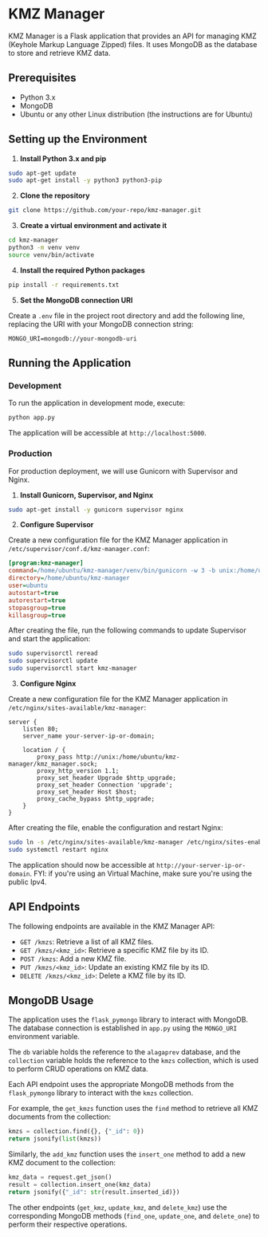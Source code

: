 # KMZ Manager

KMZ Manager is a Flask application that provides an API for managing KMZ (Keyhole Markup Language Zipped) files. It uses MongoDB as the database to store and retrieve KMZ data.

## Prerequisites

- Python 3.x
- MongoDB
- Ubuntu or any other Linux distribution (the instructions are for Ubuntu)

## Setting up the Environment

1. **Install Python 3.x and pip**

```bash
sudo apt-get update
sudo apt-get install -y python3 python3-pip
```

2. **Clone the repository**

```bash
git clone https://github.com/your-repo/kmz-manager.git
```

3. **Create a virtual environment and activate it**

```bash
cd kmz-manager
python3 -m venv venv
source venv/bin/activate
```

4. **Install the required Python packages**

```bash
pip install -r requirements.txt
```

5. **Set the MongoDB connection URI**

Create a `.env` file in the project root directory and add the following line, replacing the URI with your MongoDB connection string:

```
MONGO_URI=mongodb://your-mongodb-uri
```

## Running the Application

### Development

To run the application in development mode, execute:

```bash
python app.py
```

The application will be accessible at `http://localhost:5000`.

### Production

For production deployment, we will use Gunicorn with Supervisor and Nginx.

1. **Install Gunicorn, Supervisor, and Nginx**

```bash
sudo apt-get install -y gunicorn supervisor nginx
```

2. **Configure Supervisor**

Create a new configuration file for the KMZ Manager application in `/etc/supervisor/conf.d/kmz-manager.conf`:

```ini
[program:kmz-manager]
command=/home/ubuntu/kmz-manager/venv/bin/gunicorn -w 3 -b unix:/home/ubuntu/kmz-manager/kmz_manager.sock app:app
directory=/home/ubuntu/kmz-manager
user=ubuntu
autostart=true
autorestart=true
stopasgroup=true
killasgroup=true
```

After creating the file, run the following commands to update Supervisor and start the application:

```bash
sudo supervisorctl reread
sudo supervisorctl update
sudo supervisorctl start kmz-manager
```

3. **Configure Nginx**

Create a new configuration file for the KMZ Manager application in `/etc/nginx/sites-available/kmz-manager`:

```nginx
server {
    listen 80;
    server_name your-server-ip-or-domain;

    location / {
        proxy_pass http://unix:/home/ubuntu/kmz-manager/kmz_manager.sock;
        proxy_http_version 1.1;
        proxy_set_header Upgrade $http_upgrade;
        proxy_set_header Connection 'upgrade';
        proxy_set_header Host $host;
        proxy_cache_bypass $http_upgrade;
    }
}
```

After creating the file, enable the configuration and restart Nginx:

```bash
sudo ln -s /etc/nginx/sites-available/kmz-manager /etc/nginx/sites-enabled/
sudo systemctl restart nginx
```

The application should now be accessible at `http://your-server-ip-or-domain`. FYI: if you're using an Virtual Machine, make sure you're using the public Ipv4.

## API Endpoints

The following endpoints are available in the KMZ Manager API:

- `GET /kmzs`: Retrieve a list of all KMZ files.
- `GET /kmzs/<kmz_id>`: Retrieve a specific KMZ file by its ID.
- `POST /kmzs`: Add a new KMZ file.
- `PUT /kmzs/<kmz_id>`: Update an existing KMZ file by its ID.
- `DELETE /kmzs/<kmz_id>`: Delete a KMZ file by its ID.

## MongoDB Usage

The application uses the `flask_pymongo` library to interact with MongoDB. The database connection is established in `app.py` using the `MONGO_URI` environment variable.

The `db` variable holds the reference to the `alagaprev` database, and the `collection` variable holds the reference to the `kmzs` collection, which is used to perform CRUD operations on KMZ data.

Each API endpoint uses the appropriate MongoDB methods from the `flask_pymongo` library to interact with the `kmzs` collection.

For example, the `get_kmzs` function uses the `find` method to retrieve all KMZ documents from the collection:

```python
kmzs = collection.find({}, {"_id": 0})
return jsonify(list(kmzs))
```

Similarly, the `add_kmz` function uses the `insert_one` method to add a new KMZ document to the collection:

```python
kmz_data = request.get_json()
result = collection.insert_one(kmz_data)
return jsonify({"_id": str(result.inserted_id)})
```

The other endpoints (`get_kmz`, `update_kmz`, and `delete_kmz`) use the corresponding MongoDB methods (`find_one`, `update_one`, and `delete_one`) to perform their respective operations.

